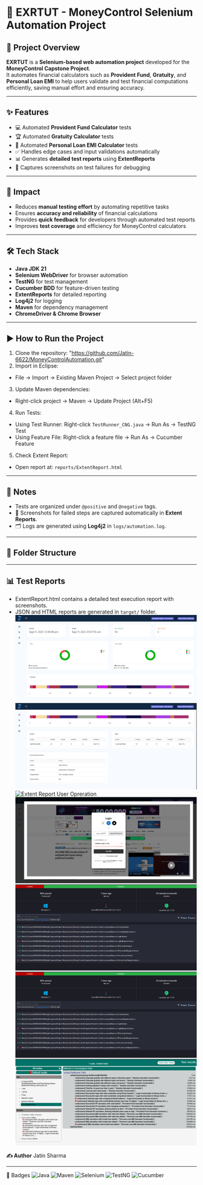 # 🚀 EXRTUT - MoneyControl Selenium Automation Project

## 📌 Project Overview
**EXRTUT** is a **Selenium-based web automation project** developed for the **MoneyControl Capstone Project**.  
It automates financial calculators such as **Provident Fund**, **Gratuity**, and **Personal Loan EMI** to help users validate and test financial computations efficiently, saving manual effort and ensuring accuracy.

---

## ✨ Features
- 💻 Automated **Provident Fund Calculator** tests  
- 🏆 Automated **Gratuity Calculator** tests  
- 🏦 Automated **Personal Loan EMI Calculator** tests  
- ✅ Handles edge cases and input validations automatically  
- 📊 Generates **detailed test reports** using **ExtentReports**  
- 🐞 Captures screenshots on test failures for debugging  

---

## 🌟 Impact
- Reduces **manual testing effort** by automating repetitive tasks  
- Ensures **accuracy and reliability** of financial calculations  
- Provides **quick feedback** for developers through automated test reports  
- Improves **test coverage** and efficiency for MoneyControl calculators  

---

## 🛠 Tech Stack
- **Java JDK 21**  
- **Selenium WebDriver** for browser automation  
- **TestNG** for test management  
- **Cucumber BDD** for feature-driven testing  
- **ExtentReports** for detailed reporting  
- **Log4j2** for logging  
- **Maven** for dependency management  
- **ChromeDriver & Chrome Browser**  

---

## ▶️ How to Run the Project

1. Clone the repository: "https://github.com/Jatin-6622/MoneyControlAutomation.git"
2. Import in Eclipse:
- File → Import → Existing Maven Project → Select project folder
3. Update Maven dependencies:
- Right-click project → Maven → Update Project (Alt+F5)
4. Run Tests:
- Using Test Runner: Right-click `TestRunner_CNG.java` → Run As → TestNG Test  
- Using Feature File: Right-click a feature file → Run As → Cucumber Feature
5. Check Extent Report:
- Open report at: `reports/ExtentReport.html`  

---

## 📝 Notes
- Tests are organized under `@positive` and `@negative` tags.  
- 📸 Screenshots for failed steps are captured automatically in **Extent Reports**.  
- 🗂 Logs are generated using **Log4j2** in `logs/automation.log`.  

---

## 📁 Folder Structure

---

## 📊 Test Reports
- ExtentReport.html contains a detailed test execution report with screenshots.  
- JSON and HTML reports are generated in `target/` folder.  
![Extent Report ](MoneyControl_CapstoneProject/images/ExtentFile.png)
![Extent Report Cont.](MoneyControl_CapstoneProject/images/ExtentFile2.png)
![Extent Report User Opreration](MoneyControl_CapstoneProjectimages/ExtentFile3.png)
![Extent Report Charts](MoneyControl_CapstoneProject/images/ExtentFile4.png)
![Cucumber Report](MoneyControl_CapstoneProject/images/Cucumber.png)
![Cucumber Report Cont.](MoneyControl_CapstoneProject/images/Cucumber.png)
![TestNG Report](MoneyControl_CapstoneProject/images/TestNg.png)


**✍️ Author**
Jatin Sharma

---

🔗 Badges
![Java](https://img.shields.io/badge/Java-21-blue) ![Maven](https://img.shields.io/badge/Maven-Project-red) ![Selenium](https://img.shields.io/badge/Selenium-Automation-green) ![TestNG](https://img.shields.io/badge/TestNG-Tests-orange) ![Cucumber](https://img.shields.io/badge/Cucumber-BDD-purple)

